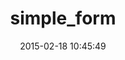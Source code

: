 ---
layout: post
title:  "simple_form"
repo:   "plataformatec/simple_form"
date:   2015-02-18 10:45:49
gemurl: https://github.com/plataformatec/simple_form
---